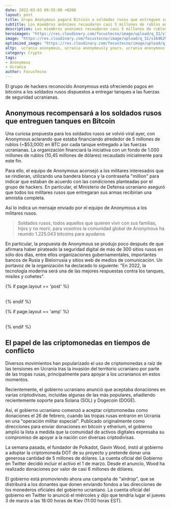 ```yaml
---
date: 2022-03-03 09:55:00 +0200
layout: post
title: Grupo Anonymous pagará Bitcoin a soldados rusos que entreguen sus tanques a las fuerzas ucranianas
subtitle: Los miembros anónimos recaudaron casi 5 millones de rublos en bitcoin, que utilizarán para financiar esta y otras actividades en beneficio del pueblo ucraniano.
description: Los miembros anónimos recaudaron casi 5 millones de rublos en bitcoin, que utilizarán para financiar esta y otras actividades en beneficio del pueblo ucraniano.
heroimagen: "https://res.cloudinary.com/focustecno/image/upload/q_31/v1646293679/grupo-anonymous-pagara-bitcoin-soldados-rusos-que-entreguen-sus-tanques-las-fuerzas-ucranianas_gkpgvn.jpg"
image: "https://res.cloudinary.com/focustecno/image/upload/q_31/v1646293679/grupo-anonymous-pagara-bitcoin-soldados-rusos-que-entreguen-sus-tanques-las-fuerzas-ucranianas_gkpgvn.jpg"
optimized_image: "https://res.cloudinary.com/focustecno/image/upload/q_31/v1646293679/grupo-anonymous-pagara-bitcoin-soldados-rusos-que-entreguen-sus-tanques-las-fuerzas-ucranianas_gkpgvn.jpg"
altp:  ucrania anonymous, ucrania anonymously yours, ucrania anonymous pelicula, ucrania anonymous hacker, ucrania anonymous instagram, ucrania anonymous 2020, ucrania anonymous twitter, ucrania anonymouse, ucrania anonymous netflix, ucrania anonymous animals, ucrania anonymous argentina, ucrania anonymous alcoholics, ucrania anonymous ataques, ucrania anonymous agony, ucrania anonymous animals netflix, ucrania anonymous avicii, ucrania anonymous animals pelicula completa en español latino, ucrania anonymous bar españa, ucrania anonymous bolivia, ucrania anonymous bar, ucrania anonymous browser, ucrania anonymous bitcoin, ucrania anonymous budapest historia, ucrania anonymous broma, ucrania anonymous barberia, ucrania anonymous content, ucrania anonymous cantante, ucrania anonymous chile, ucrania anonymous colombia, ucrania anonymous code, ucrania anonymous chat, ucrania anonymous cuenta oficial, ucrania anonymous caller does not have storage.objects.get access to the google cloud storage object, ucrania anonymous definition, ucrania anonymous de la carcel, ucrania anonymous dibujo, ucrania anonymous doser, ucrania anonymous descargar, ucrania anonymous documental, ucrania anonymous dj, ucrania anonymous diffie-hellman key exchange mitm vulnerability, ucrania anonymous email, ucrania anonymous es bueno o malo, ucrania anonymous españa, ucrania anonymous estudio, ucrania anonymous en español, ucrania anonymous epstein, ucrania anonymous elon musk, ucrania anonymous es real, ucrania anonymous free fire, ucrania anonymous function javascript, ucrania anonymous function, ucrania anonymous filmaffinity, ucrania anonymous free fire 1.57.2 hacker, ucrania anonymous for the voiceless, ucrania anonymous facebook, ucrania anonymous fotos, ucrania anonymous gif, ucrania anonymous guatemala, ucrania anonymous girl, ucrania anonymous google, ucrania anonymous george floyd, ucrania anonymous grupo, ucrania anonymous group, ucrania anonymous gallery, ucrania anonymous hoy, ucrania anonymous hacker free fire, ucrania anonymous historia, ucrania anonymous hackers página oficial, ucrania anonymous hd, ucrania anonymous hacker pelicula, ucrania anonymous hablando, ucrania anonymous ig, ucrania anonymous imagenes, ucrania anonymous icon, ucrania anonymous instagram download, ucrania anonymous 
category: Crypto
tags:
- Anonymous
- Ucrania
author: FocusTecno
---
```

El grupo de hackers reconocido Anonymous está ofreciendo pagos en bitcoins a los soldados rusos dispuestos a entregar tanques a las fuerzas de seguridad ucranianas.

## Anonymous recompensará a los soldados rusos que entreguen tanques en Bitcoin

Una curiosa propuesta para los soldados rusos se volvió viral ayer, con Anonymous aclarando que estaba financiando alrededor de 5 millones de rublos (~$53,000) en BTC por cada tanque entregado a las fuerzas ucranianas. La organización financiará la iniciativa con un fondo de 1.000 millones de rublos (10,45 millones de dólares) recaudado inicialmente para este fin.

Para ello, el equipo de Anonymous aconsejó a los militares interesados que se rindieran, utilizando una bandera blanca y la contraseña "million" para indicar que estaban de acuerdo con las condiciones planteadas por el grupo de hackers. En particular, el Ministerio de Defensa ucraniano aseguró que todos los militares rusos que entregaran sus armas recibirían una amnistía completa.

Así lo indica un mensaje enviado por el equipo de Anonymous a los militares rusos.

> Soldados rusos, todos aquellos que quieren vivir con sus familias, hijos y no morir, para vosotros la comunidad global de Anonymous ha reunido 1.225.043 bitcoins para ayudaros

En particular, la propuesta de Anonymous se produjo poco después de que afirmara haber pirateado la seguridad digital de más de 300 sitios rusos en sólo dos días, entre ellos organizaciones gubernamentales, importantes bancos de Rusia y Bielorrusia y sitios web de medios de comunicación. Un portavoz de la organización ha declarado lo siguiente: "En 2022, la tecnología moderna será una de las mejores respuestas contra los tanques, misiles y cohetes".

{% if page.layout == 'post' %}
<br/>
<ins class="adsbygoogle"
     style="display:block"
     data-ad-client="ca-pub-4858467408884489"
     data-ad-slot="4415831152"
     data-ad-format="auto"
     data-full-width-responsive="true"></ins>
<script>
     (adsbygoogle = window.adsbygoogle || []).push({});
</script>
<br/>
{% endif %}

{% if page.layout == 'amp' %}
<br/>
<amp-ad width="100vw" height="320"
     type="adsense"
     data-ad-client="ca-pub-4858467408884489"
     data-ad-slot="4415831152"
     data-auto-format="rspv"
     data-full-width="">
  <div overflow=""></div>
</amp-ad>
<br/>
{% endif %}

## El papel de las criptomonedas en tiempos de conflicto

Diversos movimientos han popularizado el uso de criptomonedas a raíz de las tensiones en Ucrania tras la invasión del territorio ucraniano por parte de las tropas rusas, principalmente para apoyar a los ucranianos en estos momentos.

Recientemente, el gobierno ucraniano anunció que aceptaba donaciones en varias criptodivisas, incluidas algunas de las más populares, añadiendo recientemente soporte para Solana (SOL) y Dogecoin (DOGE).

Así, el gobierno ucraniano comenzó a aceptar criptomonedas como donaciones el 26 de febrero, cuando las tropas rusas entraron en Ucrania en una "operación militar especial". Publicado originalmente como direcciones para enviar donaciones en bitcoin y etherium, el gobierno amplió la lista a medida que la comunidad de activos digitales expresaba su compromiso de apoyar a la nación con diversas criptodivisas.

La semana pasada, el fundador de Polkadot, Gavin Wood, instó al gobierno a adoptar la criptomoneda DOT de su proyecto y pretende donar una generosa cantidad de 5 millones de dólares. La cuenta oficial del Gobierno en Twitter decidió incluir el activo el 1 de marzo. Desde el anuncio, Wood ha realizado donaciones por valor de casi 6 millones de dólares.

El gobierno está promoviendo ahora una campaña de "airdrop", que se distribuirá a los donantes que donen enviando fondos a las direcciones de los monederos oficiales del gobierno ucraniano. La cuenta oficial del gobierno en Twitter lo anunció el miércoles y dijo que tendría lugar el jueves 3 de marzo a las 18:00 horas de Kiev (11:00 horas EST).
